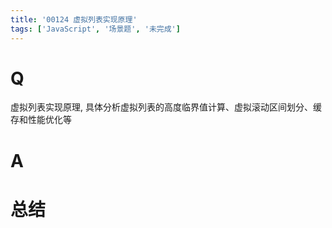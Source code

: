 ```yaml
---
title: '00124 虚拟列表实现原理'
tags: ['JavaScript', '场景题', '未完成']
---
```


# Q

虚拟列表实现原理, 具体分析虚拟列表的高度临界值计算、虚拟滚动区间划分、缓存和性能优化等

# A



# 总结



<script>
  function func() {

  }
  
</script>